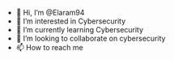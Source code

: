 - 👋 Hi, I’m @Elaram94
- 👀 I’m interested in Cybersecurity 
- 🌱 I’m currently learning Cybersecurity 
- 💞️ I’m looking to collaborate on cybersecurity 
- 📫 How to reach me 

<!---
Elaram94/Elaram94 is a ✨ special ✨ repository because its `README.md` (this file) appears on your GitHub profile.
You can click the Preview link to take a look at your changes.
--->
